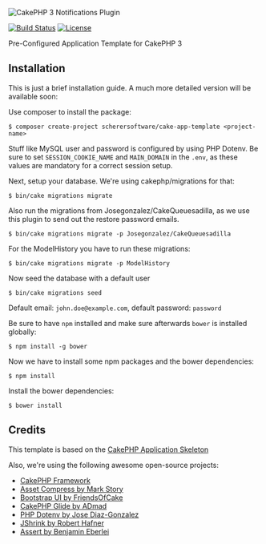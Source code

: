![CakePHP 3 Notifications Plugin](https://raw.githubusercontent.com/scherersoftware/cake-app-template/master/app-template.png)

[![Build Status](https://travis-ci.org/scherersoftware/cakephp-app-template.svg?branch=master)](https://travis-ci.org/scherersoftware/cake-app-template)
[![License](https://img.shields.io/badge/license-MIT-brightgreen.svg?style=flat-square)](LICENSE.txt)

Pre-Configured Application Template for CakePHP 3

## Installation

This is just a brief installation guide. A much more detailed version will be available soon:

Use composer to install the package:

`$ composer create-project scherersoftware/cake-app-template <project-name>`

Stuff like MySQL user and password is configured by using PHP Dotenv.
Be sure to set `SESSION_COOKIE_NAME` and `MAIN_DOMAIN` in the `.env`, as these values are mandatory for a correct session setup.

Next, setup your database. We're using cakephp/migrations for that:

`$ bin/cake migrations migrate`

Also run the migrations from Josegonzalez/CakeQueuesadilla, as we use this plugin to send out the restore password emails.

`$ bin/cake migrations migrate -p Josegonzalez/CakeQueuesadilla`

For the ModelHistory you have to run these migrations:

`$ bin/cake migrations migrate -p ModelHistory`

Now seed the database with a default user

`$ bin/cake migrations seed`

Default email: `john.doe@example.com`, default password: `password`

Be sure to have `npm` installed and make sure afterwards `bower` is installed globally:

```
$ npm install -g bower
```

Now we have to install some npm packages and the bower dependencies:

```
$ npm install
```

Install the bower dependencies:

`$ bower install`

## Credits

This template is based on the [CakePHP Application Skeleton](https://github.com/cakephp/app)

Also, we're using the following awesome open-source projects:
- [CakePHP Framework](https://github.com/cakephp/cakephp)
- [Asset Compress by Mark Story](https://github.com/markstory/asset_compress)
- [Bootstrap UI by FriendsOfCake](https://github.com/FriendsOfCake/bootstrap-ui)
- [CakePHP Glide by ADmad](https://github.com/admad/cakephp-glide)
- [PHP Dotenv by Jose Diaz-Gonzalez](https://github.com/josegonzalez)
- [JShrink by Robert Hafner](https://github.com/tedivm/jshrink)
- [Assert by Benjamin Eberlei](https://github.com/beberlei/assert)
